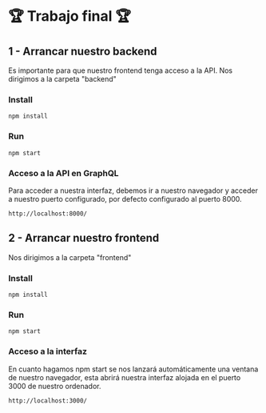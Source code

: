 # :trophy: Trabajo final :trophy:

## 1 - Arrancar nuestro backend

Es importante para que nuestro frontend tenga acceso a la API.
Nos dirigimos a la carpeta "backend"

### Install

```
npm install
```

### Run 

```
npm start
```


### Acceso a la API en GraphQL 
Para acceder a nuestra interfaz, debemos ir a nuestro navegador y acceder a nuestro puerto configurado, por defecto configurado al puerto 8000.


```
http://localhost:8000/
```

## 2 - Arrancar nuestro frontend

Nos dirigimos a la carpeta "frontend"

### Install

```
npm install
```

### Run 

```
npm start
```


### Acceso a la interfaz

En cuanto hagamos npm start se nos lanzará automáticamente una ventana de nuestro navegador, esta abrirá nuestra interfaz alojada en el puerto 3000 de nuestro ordenador.


```
http://localhost:3000/
```
